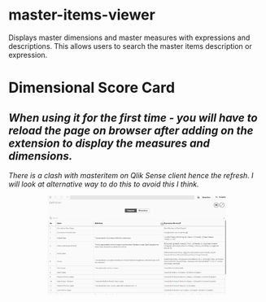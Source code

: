 # master-items-viewer
Displays master dimensions and master measures with expressions and descriptions. This allows users to search the master items description or expression.

# Dimensional Score Card
## _When using it for the first time - you will have to reload the page on browser after adding on the extension to display the measures and dimensions._
_There is a clash with masteritem on Qlik Sense client hence the refresh. I will look at alternative way to do this to avoid this I think._
<p align="center">
  <img width="70%" alt="Master Items Viewer" src="https://github.com/kabir-rab/master-items-viewer/blob/master/lib/img/master-items-viewer-new.gif">
</p>
